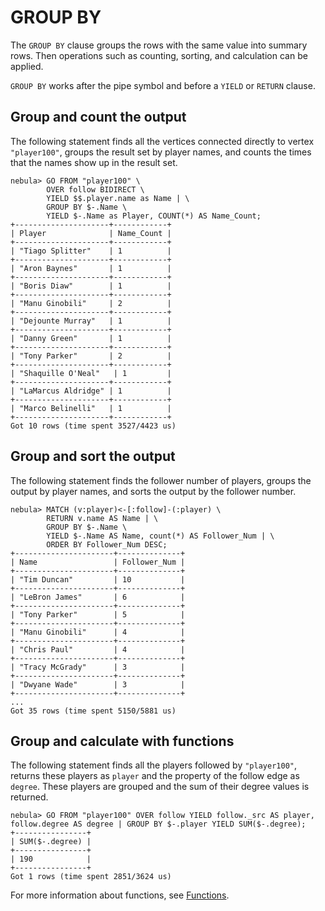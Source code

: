 # GROUP BY

The `GROUP BY` clause groups the rows with the same value into summary rows. Then operations such as counting, sorting, and calculation can be applied.

`GROUP BY` works after the pipe symbol and before a `YIELD` or `RETURN` clause.

## Group and count the output

The following statement finds all the vertices connected directly to vertex `"player100"`, groups the result set by player names, and counts the times that the names show up in the result set.

```ngql
nebula> GO FROM "player100" \
        OVER follow BIDIRECT \
        YIELD $$.player.name as Name | \
        GROUP BY $-.Name \
        YIELD $-.Name as Player, COUNT(*) AS Name_Count;
+---------------------+------------+
| Player              | Name_Count |
+---------------------+------------+
| "Tiago Splitter"    | 1          |
+---------------------+------------+
| "Aron Baynes"       | 1          |
+---------------------+------------+
| "Boris Diaw"        | 1          |
+---------------------+------------+
| "Manu Ginobili"     | 2          |
+---------------------+------------+
| "Dejounte Murray"   | 1          |
+---------------------+------------+
| "Danny Green"       | 1          |
+---------------------+------------+
| "Tony Parker"       | 2          |
+---------------------+------------+
| "Shaquille O'Neal"   | 1         |
+---------------------+------------+
| "LaMarcus Aldridge" | 1          |
+---------------------+------------+
| "Marco Belinelli"   | 1          |
+---------------------+------------+
Got 10 rows (time spent 3527/4423 us)
```

## Group and sort the output

The following statement finds the follower number of players, groups the output by player names, and sorts the output by the follower number.

```nGQL
nebula> MATCH (v:player)<-[:follow]-(:player) \
        RETURN v.name AS Name | \
        GROUP BY $-.Name \
        YIELD $-.Name AS Name, count(*) AS Follower_Num | \
        ORDER BY Follower_Num DESC;
+----------------------+--------------+
| Name                 | Follower_Num |
+----------------------+--------------+
| "Tim Duncan"         | 10           |
+----------------------+--------------+
| "LeBron James"       | 6            |
+----------------------+--------------+
| "Tony Parker"        | 5            |
+----------------------+--------------+
| "Manu Ginobili"      | 4            |
+----------------------+--------------+
| "Chris Paul"         | 4            |
+----------------------+--------------+
| "Tracy McGrady"      | 3            |
+----------------------+--------------+
| "Dwyane Wade"        | 3            |
+----------------------+--------------+
...
Got 35 rows (time spent 5150/5881 us)
```

## Group and calculate with functions

The following statement finds all the players followed by `"player100"`, returns these players as `player` and the property of the follow edge as `degree`. These players are grouped and the sum of their degree values is returned.

```ngql
nebula> GO FROM "player100" OVER follow YIELD follow._src AS player, follow.degree AS degree | GROUP BY $-.player YIELD SUM($-.degree);
+----------------+
| SUM($-.degree) |
+----------------+
| 190            |
+----------------+
Got 1 rows (time spent 2851/3624 us)
```

For more information about functions, see [Functions](../6.functions-and-expressions/1.math.md).
